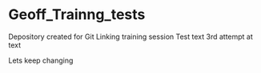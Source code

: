 # Geoff_Trainng_tests
Depository created for Git Linking training session
Test text
3rd attempt at text



Lets keep changing
